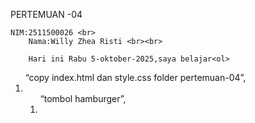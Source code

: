 PERTEMUAN -04

    NIM:2511500026 <br>
        Nama:Willy Zhea Risti <br><br>

        Hari ini Rabu 5-oktober-2025,saya belajar<ol>
<ol>“copy index.html dan style.css folder pertemuan-04”,<li>
<ol>“tombol hamburger”,<li>